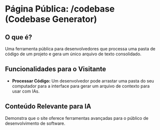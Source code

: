 # Página Pública: /codebase (Codebase Generator)

## O que é?
Uma ferramenta pública para desenvolvedores que processa uma pasta de código de um projeto e gera um único arquivo de texto consolidado.

## Funcionalidades para o Visitante
- **Processar Código:** Um desenvolvedor pode arrastar uma pasta do seu computador para a interface para gerar um arquivo de contexto para usar com IAs.

## Conteúdo Relevante para IA
Demonstra que o site oferece ferramentas avançadas para o público de desenvolvimento de software.
